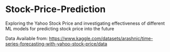 # Stock-Price-Prediction

Exploring the Yahoo Stock Price and investigating effectiveness of different ML models for predicting stock price into the future

Data Available from: https://www.kaggle.com/datasets/arashnic/time-series-forecasting-with-yahoo-stock-price/data
